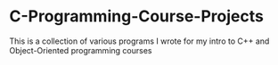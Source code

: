# C-Programming-Course-Projects
This is a collection of various programs I wrote for my intro to C++ and Object-Oriented programming courses
